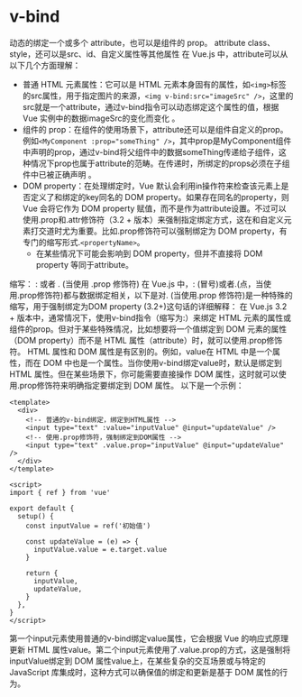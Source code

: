 # v-bind

动态的绑定一个或多个 attribute，也可以是组件的 prop。
attribute
class、style，还可以是src、id、自定义属性等其他属性
在 Vue.js 中，attribute可以从以下几个方面理解：

- 普通 HTML 元素属性：它可以是 HTML 元素本身固有的属性，如`<img>`标签的src属性，用于指定图片的来源，`<img v-bind:src="imageSrc" />`，这里的src就是一个attribute，通过v-bind指令可以动态绑定这个属性的值，根据 Vue 实例中的数据imageSrc的变化而变化 。
- 组件的 prop：在组件的使用场景下，attribute还可以是组件自定义的prop。例如`<MyComponent :prop="someThing" />`，其中prop是MyComponent组件中声明的prop，通过v-bind将父组件中的数据someThing传递给子组件，这种情况下prop也属于attribute的范畴。在传递时，所绑定的props必须在子组件中已被正确声明 。
- DOM property：在处理绑定时，Vue 默认会利用in操作符来检查该元素上是否定义了和绑定的key同名的 DOM property。如果存在同名的property，则 Vue 会将它作为 DOM property 赋值，而不是作为attribute设置。不过可以使用.prop和.attr修饰符（3.2 + 版本）来强制指定绑定方式，这在和自定义元素打交道时尤为重要。比如.prop修饰符可以强制绑定为 DOM property，有专门的缩写形式.`<propertyName>`。
  - 在某些情况下可能会影响到 DOM property，但并不直接将 DOM property 等同于attribute。

缩写：
: 或者 . (当使用 .prop 修饰符)
在 Vue.js 中，: (冒号)或者.(点，当使用.prop修饰符)都与数据绑定相关，以下是对. (当使用.prop 修饰符)是一种特殊的缩写，用于强制绑定为DOM property (3.2+)这句话的详细解释：
在 Vue.js 3.2 + 版本中，通常情况下，使用v-bind指令（缩写为:）来绑定 HTML 元素的属性或组件的prop。但对于某些特殊情况，比如想要将一个值绑定到 DOM 元素的属性（DOM property）而不是 HTML 属性（attribute）时，就可以使用.prop修饰符。
HTML 属性和 DOM 属性是有区别的。例如，value在 HTML 中是一个属性，而在 DOM 中也是一个属性。当你使用v-bind绑定value时，默认是绑定到 HTML 属性。但在某些场景下，你可能需要直接操作 DOM 属性，这时就可以使用.prop修饰符来明确指定要绑定到 DOM 属性。
以下是一个示例：

```vue
<template>
  <div>
    <!-- 普通的v-bind绑定，绑定到HTML属性 -->
    <input type="text" :value="inputValue" @input="updateValue" />
    <!-- 使用.prop修饰符，强制绑定到DOM属性 -->
    <input type="text" .value.prop="inputValue" @input="updateValue" />
  </div>
</template>

<script>
import { ref } from 'vue'

export default {
  setup() {
    const inputValue = ref('初始值')

    const updateValue = (e) => {
      inputValue.value = e.target.value
    }

    return {
      inputValue,
      updateValue,
    }
  },
}
</script>
```

第一个input元素使用普通的v-bind绑定value属性，它会根据 Vue 的响应式原理更新 HTML 属性value。第二个input元素使用了.value.prop的方式，这是强制将inputValue绑定到 DOM 属性value上，在某些复杂的交互场景或与特定的 JavaScript 库集成时，这种方式可以确保值的绑定和更新是基于 DOM 属性的行为。
